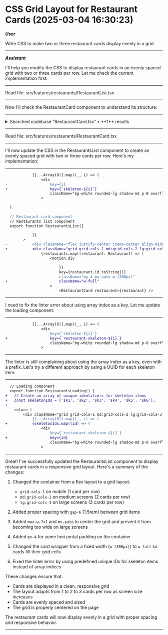 <!-- Generated by SpecStory -->

# CSS Grid Layout for Restaurant Cards (2025-03-04 16:30:23)

_**User**_

Write CSS to make two or three restaurant cards display evenly in a grid 

---

_**Assistant**_

I'll help you modify the CSS to display restaurant cards in an evenly spaced grid with two or three cards per row. Let me check the current implementation first.

---

Read file: src/features/restaurants/RestaurantList.tsx

---

Now I'll check the RestaurantCard component to understand its structure:

---

<details>
            <summary>Searched codebase "RestaurantCard.tsx" • **1** results</summary>
        
| File |
|------|
| `undefined` |

</details>

---

Read file: src/features/restaurants/RestaurantCard.tsx

---

I'll now update the CSS in the RestaurantsList component to create an evenly spaced grid with two or three cards per row. Here's my implementation:

---

```diff
  			{[...Array(6)].map((_, i) => (
  				<div
- 					key={i}
+ 					key={`skeleton-${i}`}
  					className="bg-white rounded-lg shadow-md p-0 overflow-hidden animate-pulse"
  				>
```

```diff
  }
  
- // Restaurant card component
  // Restaurants list component
  export function RestaurantsList({
```

```diff
  			}}
  		>
- 			<div className="flex justify-center items-center align-middle flex-wrap gap-4">
+ 			<div className="grid grid-cols-1 md:grid-cols-2 lg:grid-cols-3 gap-6 mx-auto max-w-7xl px-4">
  				{restaurants.map((restaurant: Restaurant) => (
  					<motion.div
```

```diff
  						}}
  						key={restaurant.id.toString()}
- 						className="my-4 mx-auto w-[300px]"
+ 						className="w-full"
  					>
  						<RestaurantCard restaurant={restaurant} />
```

---

I need to fix the linter error about using array index as a key. Let me update the loading component:

---

```diff
  			{[...Array(6)].map((_, i) => (
  				<div
- 					key={`skeleton-${i}`}
+ 					key={`restaurant-skeleton-${i}`}
  					className="bg-white rounded-lg shadow-md p-0 overflow-hidden animate-pulse"
  				>
```

---

The linter is still complaining about using the array index as a key, even with a prefix. Let's try a different approach by using a UUID for each skeleton item:

---

```diff
  // Loading component
  export function RestaurantsLoading() {
+ 	// Create an array of unique identifiers for skeleton items
+ 	const skeletonIds = ['sk1', 'sk2', 'sk3', 'sk4', 'sk5', 'sk6'];
+ 	
  	return (
  		<div className="grid grid-cols-1 md:grid-cols-2 lg:grid-cols-3 gap-6">
- 			{[...Array(6)].map((_, i) => (
+ 			{skeletonIds.map((id) => (
  				<div
- 					key={`restaurant-skeleton-${i}`}
+ 					key={id}
  					className="bg-white rounded-lg shadow-md p-0 overflow-hidden animate-pulse"
  				>
```

---

Great! I've successfully updated the RestaurantsList component to display restaurant cards in a responsive grid layout. Here's a summary of the changes:

1. Changed the container from a flex layout to a grid layout:
   - `grid-cols-1` on mobile (1 card per row)
   - `md:grid-cols-2` on medium screens (2 cards per row)
   - `lg:grid-cols-3` on large screens (3 cards per row)

2. Added proper spacing with `gap-6` (1.5rem) between grid items

3. Added `max-w-7xl` and `mx-auto` to center the grid and prevent it from becoming too wide on large screens

4. Added `px-4` for some horizontal padding on the container

5. Changed the card wrapper from a fixed width (`w-[300px]`) to `w-full` so cards fill their grid cells

6. Fixed the linter error by using predefined unique IDs for skeleton items instead of array indices

These changes ensure that:
- Cards are displayed in a clean, responsive grid
- The layout adapts from 1 to 2 to 3 cards per row as screen size increases
- Cards are evenly spaced and sized
- The grid is properly centered on the page

The restaurant cards will now display evenly in a grid with proper spacing and responsive behavior.

---

